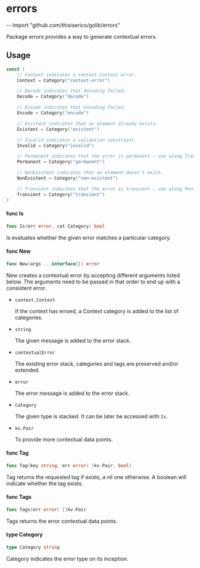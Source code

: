 # errors
--
    import "github.com/thisiserico/golib/errors"

Package errors provides a way to generate contextual errors.

## Usage

```go
const (
	// Context indicates a context.Context error.
	Context = Category("context-error")

	// Decode indicates that decoding failed.
	Decode = Category("decode")

	// Encode indicates that encoding failed.
	Encode = Category("encode")

	// Existent indicates that an element already exists.
	Existent = Category("existent")

	// Invalid indicates a validation constraint.
	Invalid = Category("invalid")

	// Permanent indicates that the error is permanent – use along Transient.
	Permanent = Category("permanent")

	// NonExistent indicates that an element doesn't exist.
	NonExistent = Category("non-existent")

	// Transient indicates that the error is transient – use along Permanent.
	Transient = Category("transient")
)
```

#### func  Is

```go
func Is(err error, cat Category) bool
```
Is evaluates whether the given error matches a particular category.

#### func  New

```go
func New(args ...interface{}) error
```
New creates a contextual error by accepting different arguments listed below.
The arguments need to be passed in that order to end up with a consistent error.

- `context.Context`

    If the context has erroed, a Context category is added to the list of
    categories.

- `string`

    The given message is added to the error stack.

- `contextualError`

    The existing error stack, categories and tags are preserved and/or extended.

- `error`

    The error message is added to the error stack.

- `Category`

    The given type is stacked. It can be later be accessed with `Is`.

- `kv.Pair`

    To provide more contextual data points.

#### func  Tag

```go
func Tag(key string, err error) (kv.Pair, bool)
```
Tag returns the requested tag if exists, a nil one otherwise. A boolean will
indicate whether the tag exists.

#### func  Tags

```go
func Tags(err error) []kv.Pair
```
Tags returns the error contextual data points.

#### type Category

```go
type Category string
```

Category indicates the error type on its inception.

